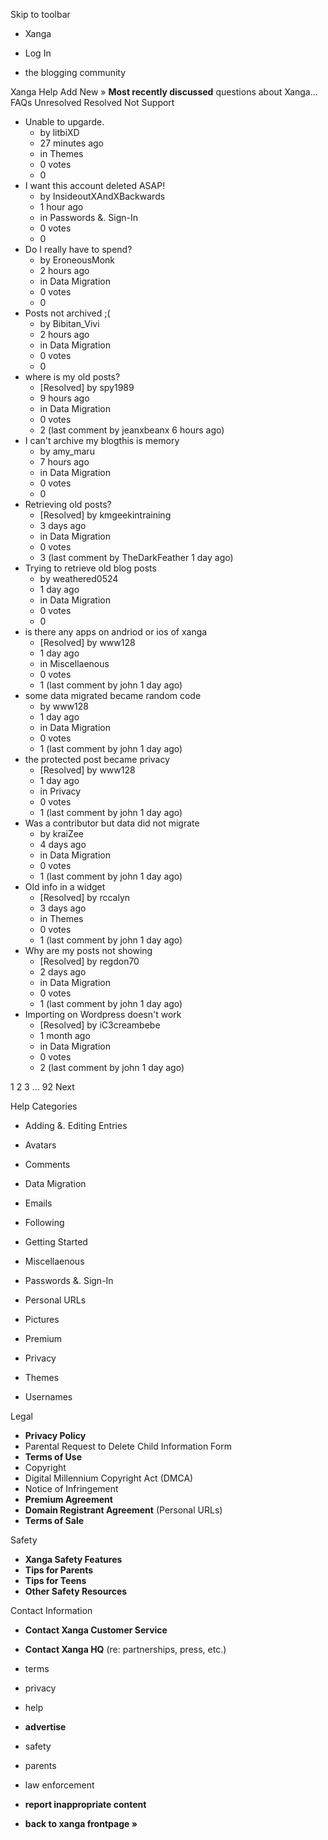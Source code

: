 Skip to toolbar

*   Xanga

*   Log In

*   the blogging community

Xanga Help Add New » **Most recently discussed** questions about Xanga… FAQs Unresolved Resolved Not Support

*   Unable to upgarde.
    *   by litbiXD
    *   27 minutes ago
    *   in Themes
    *   0 votes
    *   0
*   I want this account deleted ASAP!
    *   by InsideoutXAndXBackwards
    *   1 hour ago
    *   in Passwords &. Sign-In
    *   0 votes
    *   0
*   Do I really have to spend?
    *   by EroneousMonk
    *   2 hours ago
    *   in Data Migration
    *   0 votes
    *   0
*   Posts not archived ;(
    *   by Bibitan\_Vivi
    *   2 hours ago
    *   in Data Migration
    *   0 votes
    *   0
*   where is my old posts?
    *   \[Resolved\] by spy1989
    *   9 hours ago
    *   in Data Migration
    *   0 votes
    *   2 (last comment by jeanxbeanx 6 hours ago)
*   I can't archive my blogthis is memory
    *   by amy\_maru
    *   7 hours ago
    *   in Data Migration
    *   0 votes
    *   0
*   Retrieving old posts?
    *   \[Resolved\] by kmgeekintraining
    *   3 days ago
    *   in Data Migration
    *   0 votes
    *   3 (last comment by TheDarkFeather 1 day ago)
*   Trying to retrieve old blog posts
    *   by weathered0524
    *   1 day ago
    *   in Data Migration
    *   0 votes
    *   0
*   is there any apps on andriod or ios of xanga
    *   \[Resolved\] by www128
    *   1 day ago
    *   in Miscellaenous
    *   0 votes
    *   1 (last comment by john 1 day ago)
*   some data migrated became random code
    *   by www128
    *   1 day ago
    *   in Data Migration
    *   0 votes
    *   1 (last comment by john 1 day ago)
*   the protected post became privacy
    *   \[Resolved\] by www128
    *   1 day ago
    *   in Privacy
    *   0 votes
    *   1 (last comment by john 1 day ago)
*   Was a contributor but data did not migrate
    *   by kraiZee
    *   4 days ago
    *   in Data Migration
    *   0 votes
    *   1 (last comment by john 1 day ago)
*   Old info in a widget
    *   \[Resolved\] by rccalyn
    *   3 days ago
    *   in Themes
    *   0 votes
    *   1 (last comment by john 1 day ago)
*   Why are my posts not showing
    *   \[Resolved\] by regdon70
    *   2 days ago
    *   in Data Migration
    *   0 votes
    *   1 (last comment by john 1 day ago)
*   Importing on Wordpress doesn't work
    *   \[Resolved\] by iC3creambebe
    *   1 month ago
    *   in Data Migration
    *   0 votes
    *   2 (last comment by john 1 day ago)

1 2 3 ... 92 Next

Help Categories

*   Adding &. Editing Entries
*   Avatars
*   Comments
*   Data Migration
*   Emails
*   Following
*   Getting Started
*   Miscellaenous

*   Passwords &. Sign-In
*   Personal URLs
*   Pictures
*   Premium
*   Privacy
*   Themes
*   Usernames

Legal

*   **Privacy Policy**
*   Parental Request to Delete Child Information Form
*   **Terms of Use**
*   Copyright
*   Digital Millennium Copyright Act (DMCA)
*   Notice of Infringement
*   **Premium Agreement**
*   **Domain Registrant Agreement** (Personal URLs)
*   **Terms of Sale**

Safety

*   **Xanga Safety Features**
*   **Tips for Parents**
*   **Tips for Teens**
*   **Other Safety Resources**

Contact Information

*   **Contact Xanga Customer Service**
*   **Contact Xanga HQ** (re: partnerships, press, etc.)

*   terms
*   privacy
*   help
*   **advertise**

*   safety
*   parents
*   law enforcement
*   **report inappropriate content**

*   **back to xanga frontpage »**